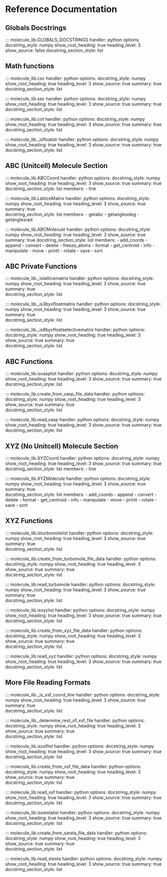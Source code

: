 # Reference Documentation

## Globals Docstrings

::: molecule_lib.GLOBALS_DOCSTRINGS
    handler: python
    options:
      docstring_style: numpy
      show_root_heading: true
      heading_level: 3
      show_source: false 
      docstring_section_style: list

## Math functions

::: molecule_lib.csc
    handler: python
    options:
      docstring_style: numpy
      show_root_heading: true
      heading_level: 3
      show_source: true
      summary: true    
      docstring_section_style: list

::: molecule_lib.sec
    handler: python
    options:
      docstring_style: numpy
      show_root_heading: true
      heading_level: 3
      show_source: true
      summary: true    
      docstring_section_style: list

::: molecule_lib.cot
    handler: python
    options:
      docstring_style: numpy
      show_root_heading: true
      heading_level: 3
      show_source: true
      summary: true    
      docstring_section_style: list

::: molecule_lib._isfloatstr
    handler: python
    options:
      docstring_style: numpy
      show_root_heading: true
      heading_level: 3
      show_source: true
      summary: true    
      docstring_section_style: list


## ABC (Unitcell) Molecule Section

::: molecule_lib.ABCCoord
    handler: python
    options:
      docstring_style: numpy
      show_root_heading: true
      heading_level: 3
      show_source: true
      summary: true    
      docstring_section_style: list
      members:
        - line

::: molecule_lib.LatticeMatrix
    handler: python
    options:
      docstring_style: numpy
      show_root_heading: true
      heading_level: 3
      show_source: true
      summary: true   
      docstring_section_style: list 
      members:
        - getabc
        - getanglesdeg
        - getanglesrad

::: molecule_lib.ABCMolecule
    handler: python
    options:
      docstring_style: numpy
      show_root_heading: true
      heading_level: 3
      show_source: true
      summary: true
      docstring_section_style: list
      members:
        - add_coords
        - append
        - convert
        - delete
        - freeze_atoms
        - format
        - get_centroid
        - info
        - manipulate
        - move
        - printt
        - rotate
        - save
        - sort
  
## ABC Private Functions

::: molecule_lib._islatticematrix
    handler: python
    options:
      docstring_style: numpy
      show_root_heading: true
      heading_level: 3
      show_source: true
      summary: true    
      docstring_section_style: list

::: molecule_lib._is3byxfloatmatrix
    handler: python
    options:
      docstring_style: numpy
      show_root_heading: true
      heading_level: 3
      show_source: true
      summary: true    
      docstring_section_style: list

::: molecule_lib._is6byxfloatselectivematrix
    handler: python
    options:
      docstring_style: numpy
      show_root_heading: true
      heading_level: 3
      show_source: true
      summary: true    
      docstring_section_style: list

## ABC Functions

::: molecule_lib.isvasplist
    handler: python
    options:
      docstring_style: numpy
      show_root_heading: true
      heading_level: 3
      show_source: true
      summary: true    
      docstring_section_style: list

::: molecule_lib.create_from_vasp_file_data
    handler: python
    options:
      docstring_style: numpy
      show_root_heading: true
      heading_level: 3
      show_source: true
      summary: true    
      docstring_section_style: list

::: molecule_lib.read_vasp
    handler: python
    options:
      docstring_style: numpy
      show_root_heading: true
      heading_level: 3
      show_source: true
      summary: true    
      docstring_section_style: list

## XYZ (No Unitcell) Molecule Section

::: molecule_lib.XYZCoord
    handler: python
    options:
      docstring_style: numpy
      show_root_heading: true
      heading_level: 3
      show_source: true
      summary: true    
      docstring_section_style: list
      members:
        - line

::: molecule_lib.XYZMolecule
    handler: python
    options:
      docstring_style: numpy
      show_root_heading: true
      heading_level: 3
      show_source: true
      summary: true   
      docstring_section_style: list 
      members:
        - add_coords
        - append
        - convert
        - delete
        - format
        - get_centroid
        - info
        - manipulate
        - move
        - printt
        - rotate
        - save
        - sort

## XYZ Functions

::: molecule_lib.isturbomolelist
    handler: python
    options:
      docstring_style: numpy
      show_root_heading: true
      heading_level: 3
      show_source: true
      summary: true    
      docstring_section_style: list

::: molecule_lib.create_from_turbomole_file_data
    handler: python
    options:
      docstring_style: numpy
      show_root_heading: true
      heading_level: 3
      show_source: true
      summary: true    
      docstring_section_style: list

::: molecule_lib.read_turbomole
    handler: python
    options:
      docstring_style: numpy
      show_root_heading: true
      heading_level: 3
      show_source: true
      summary: true    
      docstring_section_style: list
            
::: molecule_lib.isxyzlist
    handler: python
    options:
      docstring_style: numpy
      show_root_heading: true
      heading_level: 3
      show_source: true
      summary: true    
      docstring_section_style: list

::: molecule_lib.create_from_xyz_file_data
    handler: python
    options:
      docstring_style: numpy
      show_root_heading: true
      heading_level: 3
      show_source: true
      summary: true    
      docstring_section_style: list

::: molecule_lib.read_xyz
    handler: python
    options:
      docstring_style: numpy
      show_root_heading: true
      heading_level: 3
      show_source: true
      summary: true    
      docstring_section_style: list
  
## More File Reading Formats

::: molecule_lib._is_xsf_coord_line
    handler: python
    options:
      docstring_style: numpy
      show_root_heading: true
      heading_level: 3
      show_source: true
      summary: true    
      docstring_section_style: list

::: molecule_lib._determine_rest_of_xsf_file
    handler: python
    options:
      docstring_style: numpy
      show_root_heading: true
      heading_level: 3
      show_source: true
      summary: true    
      docstring_section_style: list

::: molecule_lib.isxsflist
    handler: python
    options:
      docstring_style: numpy
      show_root_heading: true
      heading_level: 3
      show_source: true
      summary: true    
      docstring_section_style: list
            
::: molecule_lib.create_from_xsf_file_data
    handler: python
    options:
      docstring_style: numpy
      show_root_heading: true
      heading_level: 3
      show_source: true
      summary: true    
      docstring_section_style: list

::: molecule_lib.read_xsf
    handler: python
    options:
      docstring_style: numpy
      show_root_heading: true
      heading_level: 3
      show_source: true
      summary: true    
      docstring_section_style: list

::: molecule_lib.issiestalist
    handler: python
    options:
      docstring_style: numpy
      show_root_heading: true
      heading_level: 3
      show_source: true
      summary: true    
      docstring_section_style: list
     
::: molecule_lib.create_from_siesta_file_data
    handler: python
    options:
      docstring_style: numpy
      show_root_heading: true
      heading_level: 3
      show_source: true
      summary: true    
      docstring_section_style: list

::: molecule_lib.read_siesta
    handler: python
    options:
      docstring_style: numpy
      show_root_heading: true
      heading_level: 3
      show_source: true
      summary: true    
      docstring_section_style: list
